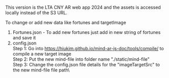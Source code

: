 This version is the LTA CNY AR web app 2024 and the assets is accessed locally instead of the S3 URL.


To change or add new data like fortunes and targetImage

1. Fortunes.json - To add new fortunes just add in new string of fortunes and save it
2. config.json\
   Step 1: Go into https://hiukim.github.io/mind-ar-js-doc/tools/compile/ to compile a new target image\
   Step 2: Put the new mind-file into folder name "./static/mind-file"\
   Step 3: Change the config.json file details for the "imageTargetSrc" to the new mind-file file path\
